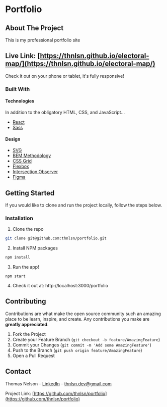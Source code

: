 # Portfolio

<!-- <p align="center">
  <img src="../assets/Electoral Map.gif?raw=true" />
</p> -->

<!-- ABOUT THE PROJECT -->

## About The Project

This is my professional portfolio site

## Live Link: [https://thnlsn.github.io/electoral-map/](https://thnlsn.github.io/electoral-map/)

Check it out on your phone or tablet, it's fully responsive!

### Built With

#### Technologies

In addition to the obligatory HTML, CSS, and JavaScript...

- [React](https://reactjs.org/)
- [Sass](https://sass-lang.com/)

#### Design

- [SVG](https://developer.mozilla.org/en-US/docs/Web/SVG)
- [BEM Methodology](https://en.bem.info/methodology/)
- [CSS Grid](https://developer.mozilla.org/en-US/docs/Web/CSS/CSS_Grid_Layout)
- [Flexbox](https://developer.mozilla.org/en-US/docs/Glossary/Flexbox)
- [Intersection Observer](https://developer.mozilla.org/en-US/docs/Web/API/Intersection_Observer_API)
- [Figma](https://www.figma.com/)

<!-- GETTING STARTED -->

## Getting Started

If you would like to clone and run the project locally, follow the steps below.

### Installation

1. Clone the repo

```sh
git clone git@github.com:thnlsn/portfolio.git
```

2. Install NPM packages

```sh
npm install
```

3. Run the app!

```JS
npm start
```

4. Check it out at: http://localhost:3000/portfolio

<!-- CONTRIBUTING -->

## Contributing

Contributions are what make the open source community such an amazing place to be learn, inspire, and create. Any contributions you make are **greatly appreciated**.

1. Fork the Project
2. Create your Feature Branch (`git checkout -b feature/AmazingFeature`)
3. Commit your Changes (`git commit -m 'Add some AmazingFeature'`)
4. Push to the Branch (`git push origin feature/AmazingFeature`)
5. Open a Pull Request

<!-- CONTACT -->

## Contact

Thomas Nelson - [LinkedIn](https://www.linkedin.com/in/thnlsn/) - thnlsn.dev@gmail.com

Project Link: [https://github.com/thnlsn/portfolio](https://github.com/thnlsn/portfolio)

